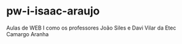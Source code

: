 # pw-i-isaac-araujo
Aulas de WEB I como os professores João Siles e Davi Vilar da Etec Camargo Aranha

